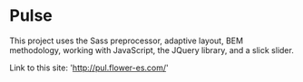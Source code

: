 # Pulse

This project uses the Sass preprocessor, adaptive layout, BEM methodology, working with JavaScript, the JQuery library, and a slick slider.

Link to this site: 'http://pul.flower-es.com/'
